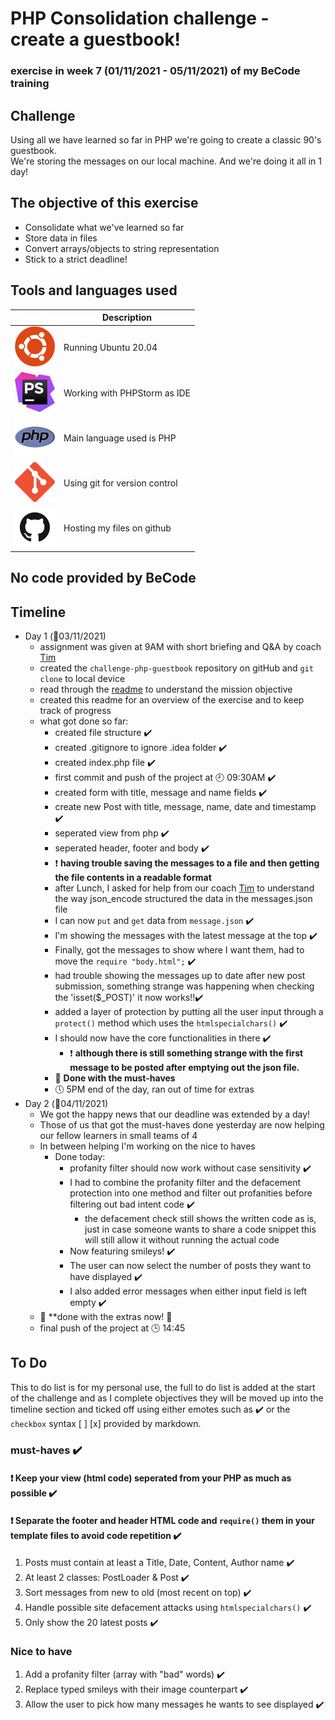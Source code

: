 # PHP Consolidation challenge - create a guestbook!
### exercise in week 7 (01/11/2021 - 05/11/2021) of my BeCode training
## Challenge

Using all we have learned so far in PHP we're going to create a  classic 90's guestbook.  
We're storing the messages on our local machine. And we're doing it all in 1 day!

## The objective of this exercise

* Consolidate what we've learned so far
* Store data in files
* Convert arrays/objects to string representation
* Stick to a strict deadline!

## Tools and languages used

|  | Description |
| ----------- | ----------- |
| ![ubuntu](IMG/ubuntu-logo.png) | Running Ubuntu 20.04 |
| ![php-storm](IMG/phpstorm-logo.jpeg) | Working with PHPStorm as IDE |
| ![php](IMG/php-logo.jpg) | Main language used is PHP |
| ![git](IMG/git-logo.png) | Using git for version control |
| ![github](IMG/github-logo.png) | Hosting my files on github |

## No code provided by BeCode

## Timeline

* Day 1 (:date:03/11/2021)
    * assignment was given at 9AM with short briefing and Q&A by coach [Tim](https://github.com/Timmeahj)
    * created the `challenge-php-guestbook` repository on gitHub and `git clone` to local device
    * read through the [readme](https://github.com/becodeorg/ANT-Lamarr-5.34/blob/main/2.The-Hill/php/5.php-guestbook/readme.md) to understand the mission objective
    * created this readme for an overview of the exercise and to keep track of progress
    * what got done so far:
        * created file structure :heavy_check_mark:
        * created .gitignore to ignore .idea folder :heavy_check_mark:
        * created index.php file :heavy_check_mark:
        * first commit and push of the project at :clock9: 09:30AM :heavy_check_mark:
        * created form with title, message and name fields :heavy_check_mark:
        * create new Post with title, message, name, date and timestamp :heavy_check_mark:
        * seperated view from php :heavy_check_mark:
        * seperated header, footer and body :heavy_check_mark:
        * :exclamation: **having trouble saving the messages to a file and then getting the file contents in a readable format**
        * after Lunch, I asked for help from our coach [Tim](https://github.com/Timmeahj) to understand the way json_encode structured the data in the messages.json file
        * I can now `put` and `get` data from `message.json` :heavy_check_mark:
        * I'm showing the messages with the latest message at the top :heavy_check_mark:
        * Finally, got the messages to show where I want them, had to move the `require "body.html";` :heavy_check_mark:
        * had trouble showing the messages up to date after new post submission, something strange was happening when checking the 'isset($_POST)' it now works!!:heavy_check_mark:
        * added a layer of protection by putting all the user input through a `protect()` method which uses the `htmlspecialchars()` :heavy_check_mark:
        * I should now have the core functionalities in there :heavy_check_mark:
          * :exclamation: **although there is still something strange with the first message to be posted after emptying out the json file.**
        * :tada: **Done with the must-haves**
        * :clock5: 5PM end of the day, ran out of time for extras
* Day 2 (:date:04/11/2021)
  * We got the happy news that our deadline was extended by a day!
  * Those of us that got the must-haves done yesterday are now helping our fellow learners in small teams of 4
  * In between helping I'm working on the nice to haves
    * Done today:
      * profanity filter should now work without case sensitivity :heavy_check_mark:
      * I had to combine the profanity filter and the defacement protection into one method and filter out profanities before filtering out bad intent code :heavy_check_mark:
        * the defacement check still shows the written code as is, just in case someone wants to share a code snippet this will still allow it without running the actual code
      * Now featuring smileys! :heavy_check_mark:
      * The user can now select the number of posts they want to have displayed :heavy_check_mark:
      * I also added error messages when either input field is left empty :heavy_check_mark:
  * :tada: **done with the extras now! :tada:
  * final push of the project at :clock3: 14:45
  

## To Do

This to do list is for my personal use, the full to do list is added at the start of the challenge and as I complete
objectives they will be moved up into the timeline section and ticked off using either emotes such as :heavy_check_mark:
or the `checkbox` syntax [ ] [x] provided by markdown.

### must-haves :heavy_check_mark:
#### :exclamation: Keep your view (html code) seperated from your PHP as much as possible :heavy_check_mark:
#### :exclamation: Separate the footer and header HTML code and `require()` them in your template files to avoid code repetition :heavy_check_mark:
1. Posts must contain at least a Title, Date, Content, Author name :heavy_check_mark:
2. At least 2 classes: PostLoader & Post :heavy_check_mark:
3. Sort messages from new to old (most recent on top) :heavy_check_mark:
4. Handle possible site defacement attacks using `htmlspecialchars()` :heavy_check_mark:
5. Only show the 20 latest posts :heavy_check_mark:

### Nice to have
1. Add a profanity filter (array with "bad" words) :heavy_check_mark:
2. Replace typed smileys with their image counterpart :heavy_check_mark:
3. Allow the user to pick how many messages he wants to see displayed :heavy_check_mark:
